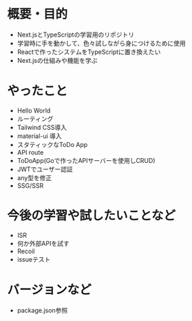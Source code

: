# 概要・目的
- Next.jsとTypeScriptの学習用のリポジトリ
- 学習時に手を動かして、色々試しながら身につけるために使用
- Reactで作ったシステムをTypeScriptに置き換えたい
- Next.jsの仕組みや機能を学ぶ
# やったこと
- Hello World
- ルーティング
- Tailwind CSS導入
- material-ui 導入
- スタティックなToDo App
- API route
- ToDoApp(Goで作ったAPIサーバーを使用しCRUD)
- JWTでユーザー認証
- any型を修正
- SSG/SSR
# 今後の学習や試したいことなど
- ISR
- 何か外部APIを試す
- Recoil
- issueテスト
# バージョンなど
- package.json参照